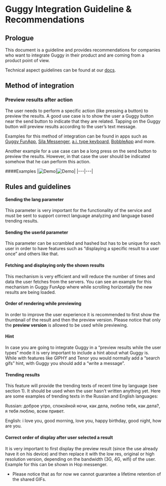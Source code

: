 # Guggy Integration Guideline & Recommendations

## Prologue
This document is a guideline and provides recommendations for companies who want to integrate Guggy in their product and are coming from a product point of view.

Technical aspect guidelines can be found at our [docs](http://docs.guggy.com).

## Method of integration

### Preview results after action
The user needs to perform a specific action (like pressing a button) to preview the results. A good use case is to show the user a Guggy button near the send button to indicate that they are related.
Tapping on the Guggy button will preview results according to the user’s text message.

Examples for this method of integration can be found in apps such as [Guggy FunApp](https://play.google.com/store/apps/details?id=com.guggy.funapp), [Sila Messenger](https://play.google.com/store/apps/details?id=com.appmahal.chat),
[a.i. type keyboard](http://aitype.com/), [BobbleApp](https://bobbleapp.me/home) and more.

Another example for a use case can be a long press on the send button to preview the results. However, in that case the user should be indicated somehow that he can perform this action.

####Examples
|![Demo](http://res.guggy.com/docs_resources/impl_guideline/button_1.jpg)|![Demo](http://res.guggy.com/docs_resources/impl_guideline/button_2.jpg)|
|---|---|

## Rules and guidelines

#### Sending the __lang__ parameter
This parameter is very important for the functionality of the service and must be sent to support correct language analyzing and language based trending results.

#### Sending the __userId__ parameter
This parameter can be scrambled and hashed but has to be unique for each user in order to have features such as “displaying a specific result to a user once” and others like that.

#### Fetching and displaying only the shown results
This mechanism is very efficient and will reduce the number of times and data the user fetches from the servers. You can see an example for this mechanism in Guggy FunApp where while scrolling horizontally the new results are being loaded.

#### Order of rendering while previewing
In order to improve the user experience it is recommended to first show the thumbnail of the result and then the preview version. Please notice that only the __preview version__ is allowed to be used while previewing.

#### Hint
In case you are going to integrate Guggy in a “preview results while the user types” mode it is very important to include a hint about what Guggy is. While with features like GIPHY and Tenor you would normally add a “search gifs” hint, with Guggy you should add a “write a message”.

#### Trending results
This feature will provide the trending texts of recent time by language (see section 1). It should be used when the user hasn’t written anything yet. Here are some examples of trending texts in the Russian and English languages:

Russian: доброе утро, спокойной ночи, как дела, люблю тебя, как дела?, я тебя люблю, всем привет.

English: i love you, good morning, love you, happy birthday, good night, how are you.

#### Correct order of display after user selected a result
It is very important to first display the preview result (since the use already have it on his device) and then replace it with the low res, original or high resolution version, depending on the bandwidth (3G, 4G, wifi) of the user. Example for this can be shown in Hop messenger.

* Please notice that as for now we cannot guarantee a lifetime retention of the shared GIFs.